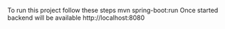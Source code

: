 To run this project follow these steps
mvn spring-boot:run
Once started backend will be available
http://localhost:8080